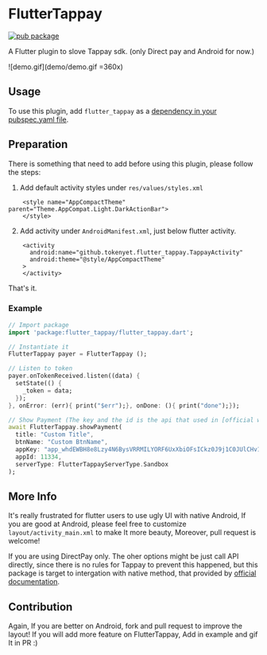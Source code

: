 # FlutterTappay

[![pub package](https://img.shields.io/pub/v/flutter_tappay.svg)](https://pub.dartlang.org/packages/flutter_tappay)

A Flutter plugin to slove Tappay sdk. (only Direct pay and Android for now.)

![demo.gif](demo/demo.gif =360x)

## Usage
To use this plugin, add `flutter_tappay` as a [dependency in your pubspec.yaml file](https://flutter.io/platform-plugins/).

## Preparation
There is something that need to add before using this plugin, please follow the steps:

1. Add default activity styles under `res/values/styles.xml`

```
    <style name="AppCompactTheme" parent="Theme.AppCompat.Light.DarkActionBar">
    </style>
```

2. Add activity under `AndroidManifest.xml`, just below flutter activity.

```
    <activity
      android:name="github.tokenyet.flutter_tappay.TappayActivity"
      android:theme="@style/AppCompactTheme"
    >
    </activity>
```

That's it.

### Example

``` dart
// Import package
import 'package:flutter_tappay/flutter_tappay.dart';

// Instantiate it
FlutterTappay payer = FlutterTappay ();

// Listen to token
payer.onTokenReceived.listen((data) {
  setState(() {
    _token = data;
  });
}, onError: (err){ print("$err");}, onDone: (){ print("done");});

// Show Payment (The key and the id is the api that used in [official web demo](https://tappay.github.io/tappay-web-example/TapPay_Fields/example/index.html))
await FlutterTappay.showPayment(
  title: "Custom Title",
  btnName: "Custom BtnName",
  appKey: "app_whdEWBH8e8Lzy4N6BysVRRMILYORF6UxXbiOFsICkz0J9j1C0JUlCHv1tVJC",
  appId: 11334,
  serverType: FlutterTappayServerType.Sandbox
);
```

## More Info
It's really frustrated for flutter users to use ugly UI with native Android, If you are good at Android, please feel free to customize `layout/activity_main.xml` to make It more beauty, Moreover, pull request is welcome!

If you are using DirectPay only. The oher options might be just call API directly, since there is no rules for Tappay to prevent this happened, but this package is target to intergation with native method, that provided by [official documentation](https://docs.tappaysdk.com/tutorial/zh/android/front.html#tpdsetup).


## Contribution
Again, If you are better on Android, fork and pull request to improve the layout! If you will add more feature on FlutterTappay, Add in example and gif It in PR :)
